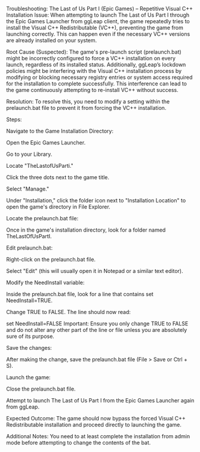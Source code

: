 Troubleshooting: The Last of Us Part I (Epic Games) – Repetitive Visual C++ Installation
Issue: When attempting to launch The Last of Us Part I through the Epic Games Launcher from ggLeap client, the game repeatedly tries to install the Visual C++ Redistributable (VC++), preventing the game from launching correctly. This can happen even if the necessary VC++ versions are already installed on your system.

Root Cause (Suspected): The game's pre-launch script (prelaunch.bat) might be incorrectly configured to force a VC++ installation on every launch, regardless of its installed status. Additionally, ggLeap’s lockdown policies might be interfering with the Visual C++ installation process by modifying or blocking necessary registry entries or system access required for the installation to complete successfully. This interference can lead to the game continuously attempting to re-install VC++ without success.

Resolution: To resolve this, you need to modify a setting within the prelaunch.bat file to prevent it from forcing the VC++ installation.

Steps:

Navigate to the Game Installation Directory:

Open the Epic Games Launcher.

Go to your Library.

Locate "TheLastofUsParti."

Click the three dots next to the game title.

Select "Manage."

Under "Installation," click the folder icon next to "Installation Location" to open the game's directory in File Explorer.

Locate the prelaunch.bat file:

Once in the game's installation directory, look for a folder named TheLastOfUsPartI.

Edit prelaunch.bat:

Right-click on the prelaunch.bat file.

Select "Edit" (this will usually open it in Notepad or a similar text editor).

Modify the NeedInstall variable:

Inside the prelaunch.bat file, look for a line that contains set NeedInstall=TRUE.

Change TRUE to FALSE. The line should now read:

set NeedInstall=FALSE
Important: Ensure you only change TRUE to FALSE and do not alter any other part of the line or file unless you are absolutely sure of its purpose.

Save the changes:

After making the change, save the prelaunch.bat file (File > Save or Ctrl + S).

Launch the game:

Close the prelaunch.bat file.

Attempt to launch The Last of Us Part I from the Epic Games Launcher again from ggLeap.

Expected Outcome: The game should now bypass the forced Visual C++ Redistributable installation and proceed directly to launching the game.

Additional Notes:
You need to at least complete the installation from admin mode before attempting to change the contents of the bat.